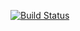 [![Build Status](https://travis-ci.org/haskell-opengl/GLURaw.png)](https://travis-ci.org/haskell-opengl/GLURaw)
